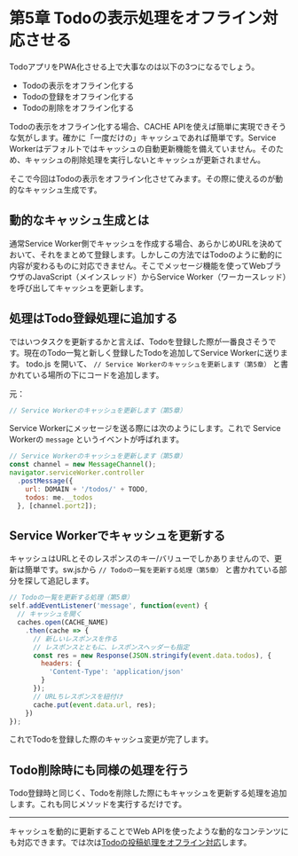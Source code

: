 # 第5章 Todoの表示処理をオフライン対応させる

TodoアプリをPWA化させる上で大事なのは以下の3つになるでしょう。

- Todoの表示をオフライン化する
- Todoの登録をオフライン化する
- Todoの削除をオフライン化する

Todoの表示をオフライン化する場合、CACHE APIを使えば簡単に実現できそうな気がします。確かに「一度だけの」キャッシュであれば簡単です。Service Workerはデフォルトではキャッシュの自動更新機能を備えていません。そのため、キャッシュの削除処理を実行しないとキャッシュが更新されません。

そこで今回はTodoの表示をオフライン化させてみます。その際に使えるのが動的なキャッシュ生成です。

## 動的なキャッシュ生成とは

通常Service Worker側でキャッシュを作成する場合、あらかじめURLを決めておいて、それをまとめて登録します。しかしこの方法ではTodoのように動的に内容が変わるものに対応できません。そこでメッセージ機能を使ってWebブラウザのJavaScript（メインスレッド）からService Worker（ワーカースレッド）を呼び出してキャッシュを更新します。

## 処理はTodo登録処理に追加する

ではいつタスクを更新するかと言えば、Todoを登録した際が一番良さそうです。現在のTodo一覧と新しく登録したTodoを追加してService Workerに送ります。 todo.js を開いて、 `// Service Workerのキャッシュを更新します（第5章）` と書かれている場所の下にコードを追加します。

元：

```js
// Service Workerのキャッシュを更新します（第5章）
```

Service Workerにメッセージを送る際には次のようにします。これで Service Workerの `message` というイベントが呼ばれます。

```js
// Service Workerのキャッシュを更新します（第5章）
const channel = new MessageChannel();
navigator.serviceWorker.controller
  .postMessage({
    url: DOMAIN + '/todos/' + TODO,
    todos: me.__todos
  }, [channel.port2]);
```

## Service Workerでキャッシュを更新する

キャッシュはURLとそのレスポンスのキー/バリューでしかありませんので、更新は簡単です。sw.jsから `// Todoの一覧を更新する処理（第5章）` と書かれている部分を探して追記します。

```js
// Todoの一覧を更新する処理（第5章）
self.addEventListener('message', function(event) {
  // キャッシュを開く
  caches.open(CACHE_NAME)
    .then(cache => {
      // 新しいレスポンスを作る
      // レスポンスとともに、レスポンスヘッダーも指定
      const res = new Response(JSON.stringify(event.data.todos), {
        headers: {
          'Content-Type': 'application/json'
        }
      });
      // URLちレスポンスを紐付け
      cache.put(event.data.url, res);
    })
});
```

これでTodoを登録した際のキャッシュ変更が完了します。

## Todo削除時にも同様の処理を行う

Todo登録時と同じく、Todoを削除した際にもキャッシュを更新する処理を追加します。これも同じメソッドを実行するだけです。

----

キャッシュを動的に更新することでWeb APIを使ったような動的なコンテンツにも対応できます。では次は[Todoの投稿処理をオフライン対応](./6.md)します。
